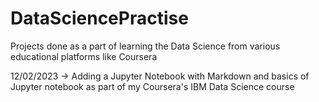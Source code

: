 # DataSciencePractise
Projects done as a part of learning the Data Science from various educational platforms like Coursera 

12/02/2023 -> Adding a Jupyter Notebook with Markdown and basics of Jupyter notebook as part of my Coursera's IBM Data Science course
